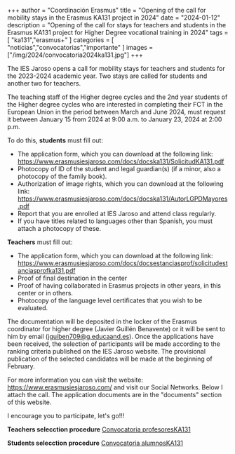 +++
author = "Coordinación Erasmus"
title = "Opening of the call for mobility stays in the Erasmus KA131 project in 2024"
date = "2024-01-12"
description = "Opening of the call for stays for teachers and students in the Erasmus KA131 project for Higher Degree vocational training in 2024"
tags = [
    "ka131","erasmus+"
]
categories = [
    "noticias","convocatorias","importante"
]
images  = ["/img/2024/convocatoria2024ka131.jpg"]
+++

The IES Jaroso opens a call for mobility stays for teachers and students for the 2023-2024 academic year. Two stays are called for students and another two for teachers.

The teaching staff of the Higher degree cycles and the 2nd year students of the Higher degree cycles who are interested in completing their FCT in the European Union in the period between March and June 2024, must request it between January 15 from 2024 at 9:00 a.m. to January 23, 2024 at 2:00 p.m.

To do this, **students** must fill out:
-   The application form, which you can download at the following link: https://www.erasmusiesjaroso.com/docs/docska131/SolicitudKA131.pdf
-   Photocopy of ID of the student and legal guardian(s) (if a minor, also a photocopy of the family book).
-   Authorization of image rights, which you can download at the following link: https://www.erasmusiesjaroso.com/docs/docska131/AutorLGPDMayores.pdf
-   Report that you are enrolled at IES Jaroso and attend class regularly.
-   If you have titles related to languages ​​other than Spanish, you must attach a photocopy of these.

**Teachers** must fill out:
-   The application form, which you can download at the following link: https://www.erasmusiesjaroso.com/docs/docsestanciasprof/solicitudestanciasprofka131.pdf
-   Proof of final destination in the center
-   Proof of having collaborated in Erasmus projects in other years, in this center or in others.
-   Photocopy of the language level certificates that you wish to be evaluated.

The documentation will be deposited in the locker of the Erasmus coordinator for higher degree (Javier Guillén Benavente) or it will be sent to him by email (jguiben709@g.educaand.es). Once the applications have been received, the selection of participants will be made according to the ranking criteria published on the IES Jaroso website. The provisional publication of the selected candidates will be made at the beginning of February.

For more information you can visit the website: https://www.erasmusiesjaroso.com/ and visit our Social Networks.
Below I attach the call. The application documents are in the "documents" section of this website.

I encourage you to participate, let's go!!!


**Teachers selecction procedure** [Convocatoria profesoresKA131](/docs/docsestanciasprof/aperturaestanciasprof2024.pdf)  

**Students selecction procedure** [Convocatoria alumnosKA131](/docs/convocatoriaalumnoska131-2024.pdf)
